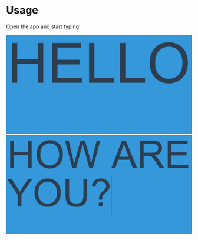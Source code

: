 # Usage
Open the app and start typing!

![Example Screenshot 1](screenshots/screenshot_1.png "Example Screenshot 1")
![Example Screenshot 2](screenshots/screenshot_2.png "Example Screenshot 2")
